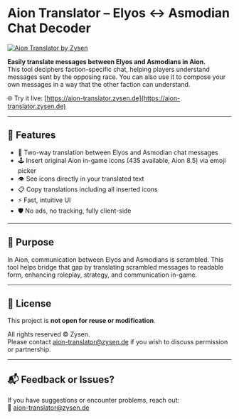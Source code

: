 # Aion Translator – Elyos ↔ Asmodian Chat Decoder

[![Aion Translator by Zysen](https://aion-translator.zysen.de/resources/og-aion-translator-by-zysen.png)](https://aion-translator.zysen.de)

**Easily translate messages between Elyos and Asmodians in Aion.**  
This tool deciphers faction-specific chat, helping players understand messages sent by the opposing race.
You can also use it to compose your own messages in a way that the other faction can understand.

🌐 Try it live: [https://aion-translator.zysen.de](https://aion-translator.zysen.de)

---

## 🧰 Features

- 🔁 Two-way translation between Elyos and Asmodian chat messages
- 🕹️ Insert original Aion in-game icons (435 available, Aion 8.5) via emoji picker
- 👁️ See icons directly in your translated text
- 📋 Copy translations including all inserted icons
- ⚡ Fast, intuitive UI
- 🛡️ No ads, no tracking, fully client-side

---

## 📌 Purpose

In Aion, communication between Elyos and Asmodians is scrambled. This tool helps bridge that gap by translating scrambled messages to readable form, enhancing roleplay, strategy, and communication in-game.

---

## 📝 License

This project is **not open for reuse or modification**.

All rights reserved © Zysen.  
Please contact [aion-translator@zysen.de](mailto:aion-translator@zysen.de) if you wish to discuss permission or partnership.

---

## 📬 Feedback or Issues?

If you have suggestions or encounter problems, reach out:  
📧 [aion-translator@zysen.de](mailto:aion-translator@zysen.de?subject=Feedback%20for%20Aion%20Translator)

